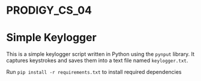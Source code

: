 # PRODIGY_CS_04

# Simple Keylogger
This is a simple keylogger script written in Python using the `pynput` library. It captures keystrokes and saves them into a text file named `keylogger.txt`.

Run `pip install -r requirements.txt` to install required dependencies
